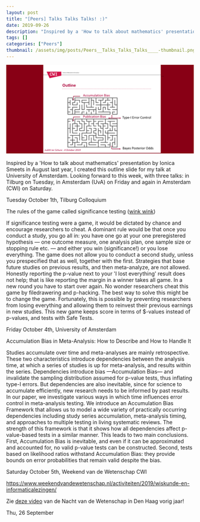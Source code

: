```yaml
---
layout: post
title: "[Peers] Talks Talks Talks! :)"
date: 2019-09-26
description: "Inspired by a 'How to talk about mathematics' presentation by Ionica Smeets in August last year, I created this outline slide for my talk at University of Amsterdam. Looking forward to this week, with three talks: in Tilburg on Tuesday, in Amsterdam (UvA) on Friday and again in Amsterdam (CWI) on Saturday.Tuesday October 1th, Tilburg ColloquiumThe rules of the game called significance testing (wink wink)If significance testing were a game, it would be dictated by chance and encourage researchers to cheat. A dominant rule would be that once you conduct a study, you go all in: you have one go at your one preregistered hypothesis — one outcome measure, one analysis plan, one sample size or stopping rule etc. — and either you win (significance!) or you lose everything. The game does not allow you to conduct a second study, unless you prespecified that as well, together with the first. Strategies that base future studies on previous results, and then meta-analyze, are not allowed. Honestly reporting the p-value next to your 'I lost everything' result does not help; that is like reporting the margin in a winner takes all game. In a new round you have to start over again. No wonder researchers cheat this game by filedrawering and p-hacking. The best way to solve this might be to change the game. Fortunately, this is possible by preventing researchers from losing everything and allowing them to reinvest their previous earnings in new studies. This new game keeps score in terms of $-values instead of p-values, and tests with Safe Tests.Friday October 4th, University of Amsterdam Accumulation Bias in Meta-Analysis: How to Describe and How to Handle ItStudies accumulate over time and meta-analyses are mainly retrospective. These two characteristics introduce dependencies between the analysis time, at which a series of studies is up for meta-analysis, and results within the series. Dependencies introduce bias —Accumulation Bias— and invalidate the sampling distribution assumed for p-value tests, thus inflating type-I errors. But dependencies are also inevitable, since for science to accumulate efficiently, new research needs to be informed by past results. In our paper, we investigate various ways in which time influences error control in meta-analysis testing. We introduce an Accumulation Bias Framework that allows us to model a wide variety of practically occurring dependencies including study series accumulation, meta-analysis timing, and approaches to multiple testing in living systematic reviews. The strength of this framework is that it shows how all dependencies affect p-value-based tests in a similar manner. This leads to two main conclusions. First, Accumulation Bias is inevitable, and even if it can be approximated and accounted for, no valid p-value tests can be constructed. Second, tests based on likelihood ratios withstand Accumulation Bias: they provide bounds on error probabilities that remain valid despite the bias.Saturday October 5th, Weekend van de Wetenschap CWIhttps://www.weekendvandewetenschap.nl/activiteiten/2019/wiskunde-en-informaticalezingen/Zie deze video van de Nacht van de Wetenschap in Den Haag vorig jaar!"
tags: []
categories: ["Peers"]
thumbnail: /assets/img/posts/Peers__Talks_Talks_Talks____-thumbnail.png
---
```

![](/assets/img/posts/Peers__Talks_Talks_Talks____-0.png)

Inspired by a 'How to talk about mathematics' presentation by Ionica Smeets in August last year, I created this outline slide for my talk at University of Amsterdam. Looking forward to this week, with three talks: in Tilburg on Tuesday, in Amsterdam (UvA) on Friday and again in Amsterdam (CWI) on Saturday.

Tuesday October 1th, Tilburg Colloquium

The rules of the game called significance testing ([wink wink](https://journals.sagepub.com/doi/full/10.1177/1745691612459060))  
  
If significance testing were a game, it would be dictated by chance and encourage researchers to cheat. A dominant rule would be that once you conduct a study, you go all in: you have one go at your one preregistered hypothesis — one outcome measure, one analysis plan, one sample size or stopping rule etc. — and either you win (significance!) or you lose everything. The game does not allow you to conduct a second study, unless you prespecified that as well, together with the first. Strategies that base future studies on previous results, and then meta-analyze, are not allowed. Honestly reporting the p-value next to your 'I lost everything' result does not help; that is like reporting the margin in a winner takes all game. In a new round you have to start over again. No wonder researchers cheat this game by filedrawering and p-hacking. The best way to solve this might be to change the game. Fortunately, this is possible by preventing researchers from losing everything and allowing them to reinvest their previous earnings in new studies. This new game keeps score in terms of $-values instead of p-values, and tests with Safe Tests.

Friday October 4th, University of Amsterdam

Accumulation Bias in Meta-Analysis: How to Describe and How to Handle It  
  
Studies accumulate over time and meta-analyses are mainly retrospective. These two characteristics introduce dependencies between the analysis time, at which a series of studies is up for meta-analysis, and results within the series. Dependencies introduce bias —Accumulation Bias— and invalidate the sampling distribution assumed for p-value tests, thus inflating type-I errors. But dependencies are also inevitable, since for science to accumulate efficiently, new research needs to be informed by past results. In our paper, we investigate various ways in which time influences error control in meta-analysis testing. We introduce an Accumulation Bias Framework that allows us to model a wide variety of practically occurring dependencies including study series accumulation, meta-analysis timing, and approaches to multiple testing in living systematic reviews. The strength of this framework is that it shows how all dependencies affect p-value-based tests in a similar manner. This leads to two main conclusions. First, Accumulation Bias is inevitable, and even if it can be approximated and accounted for, no valid p-value tests can be constructed. Second, tests based on likelihood ratios withstand Accumulation Bias: they provide bounds on error probabilities that remain valid despite the bias.

Saturday October 5th, Weekend van de Wetenschap CWI

<https://www.weekendvandewetenschap.nl/activiteiten/2019/wiskunde-en-informaticalezingen/>

Zie [deze video](https://youtu.be/dYdfi6EtTfE) van de Nacht van de Wetenschap in Den Haag vorig jaar!

Thu, 26 September
